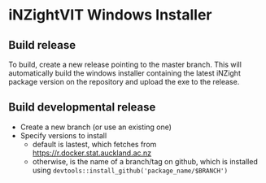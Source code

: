 # iNZightVIT Windows Installer

## Build release

To build, create a new release pointing to the master branch. This will automatically build the windows installer containing the latest iNZight package version on the repository and upload the exe to the release.

## Build developmental release

- Create a new branch (or use an existing one)
- Specify versions to install 
    - default is lastest, which fetches from https://r.docker.stat.auckland.ac.nz
    - otherwise, is the name of a branch/tag on github, which is installed using `devtools::install_github('package_name/$BRANCH')`


